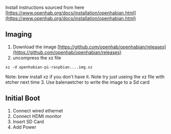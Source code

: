 

Install instructions sourced from here
[https://www.openhab.org/docs/installation/openhabian.html](https://www.openhab.org/docs/installation/openhabian.html)

## Imaging
1. Download the image
[https://github.com/openhab/openhabian/releases](https://github.com/openhab/openhabian/releases)
2. uncompress the xz file
```
xz -d openhabian-pi-raspbian....img.xz
```
Note: brew install xz if you don't have it. Note try just useing the xz file with etcher next time
3. Use balenaetcher to write the image to a Sd card

## Initial Boot
1. Connect wired ethernet
2. Connect HDMI monitor
3. Insert SD Card
4. Add Power

<!--stackedit_data:
eyJoaXN0b3J5IjpbMTE2MTEzNTQ4OSwtMTI2NTU4NTg2M119
-->